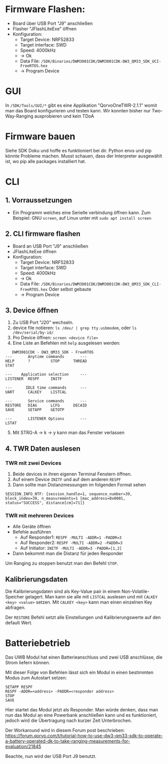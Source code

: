 # Firmware Flashen:
- Board über USB Port "J9" anschließen
- Flasher "JFlashLiteExe" öffnen
- Konfiguration:
	- Target Device: NRF52833
	- Target interface: SWD
	- Speed: 4000kHz
	- -> Ok
	- Data File: `/SDK/Binaries/DWM3001CDK/DWM3001CDK-DW3_QM33_SDK_UCI-FreeRTOS.hex`
	- -> Program Device

# GUI
In `/SDK/Tools/GUI/*` gibt es eine Applikation "QorvoOneTWR-2.1.1" womit man das Board konfigurieren und testen kann. Wir konnten bisher nur Two-Way-Ranging ausprobieren und kein TDoA

# Firmware bauen
Siehe SDK Doku und hoffe es funktioniert bei dir. Python envs und pip könnte Probleme machen. Musst schauen, dass der Interpreter ausgewählt ist, wo pip alle packages installiert hat. 

# CLI
## 1. Vorraussetzungen
- Ein Programm welches eine Serielle verbindung öffnen kann.
  Zum Beispiel: GNU `screen`, auf Linux unter mit `sudo apt install screen`

## 2. CLI firmware flashen
- Board an USB Port "J9" anschließen
- JFlashLiteExe öffnen
- Konfiguration:
	- Target Device: NRF52833
	- Target interface: SWD
	- Speed: 4000kHz
	- -> Ok
	- Data File: `/SDK/Binaries/DWM3001CDK/DWM3001CDK-DW3_QM33_SDK_CLI-FreeRTOS.hex`
	  Oder selbst gebaute
	- -> Program Device

## 3. Device öffnen
1. Zu USB Port "J20" wechseln.
2. device file notieren: `ls /dev/ | grep tty.usbmodem`, oder `ls /dev/serial/by-id/`
3. Pro Device öffnen: `screen <device file>`
4. Eine Liste an Befehlen mit `help` ausgelesen werden:
```
   DWM3001CDK - DW3_QM33_SDK - FreeRTOS
---       Anytime commands       ---
HELP      ?         STOP      THREAD
STAT

---    Application selection     ---
LISTENER  RESPF     INITF

---      IDLE time commands      ---
UART      CALKEY    LISTCAL

---       Service commands       ---
RESTORE   DIAG      LCFG      DECAID
SAVE      SETAPP    GETOTP

---       LISTENER Options       ---
LSTAT
```
5. Mit STRG-A -> k -> y kann man das Fenster verlassen
## 4. TWR Daten auslesen
### TWR mit zwei Devices
1. Beide devices in ihren eigenen Terminal Fenstern öffnen.
2. Auf einem Device `INITF` und auf dem anderen `RESPF`
3. Dann sollte man Distanzmessungen im folgenden Format sehen 
```
SESSION_INFO_NTF: {session_handle=1, sequence_number=39, block_index=39, n_measurements=1 [mac_address=0x0001, status="SUCCESS", distance[cm]=71]}
```
   
### TWR mit mehreren Devices
- Alle Geräte öffnen
- Befehle ausführen
	- Auf Responder1: `RESPF -MULTI -ADDR=1 -PADDR=3`
	- Auf Responder2: `RESPF -MULTI -ADDR=2 -PADDR=3`
	- Auf Initiator: `INITF -MULTI -ADDR=3 -PADDR=[1,2]`
- Dann bekommt man die Distanz für jeden Responder

Um Ranging zu stoppen benutzt man den Befehl `STOP`.
## Kalibrierungsdaten
Die Kalibrierungsdaten sind als Key-Value pair in einem Non-Volatile-Speicher gelagert. 
Man kann sie alle mit `LISTCAL` auslesen und mit `CALKEY <key> <value>` setzen. Mit `CALKEY <key>` kann man einen einzelnen Key abfragen.

Der `RESTORE` Befehl setzt alle Einstellungen und Kalibrierungswerte auf den default Wert.

# Batteriebetrieb
Das UWB Modul hat einen Batterieanschluss und zwei USB anschlüsse, die Strom liefern können.

Mit dieser Folge von Befehlen lässt sich ein Modul in einen bestimmten Modus zum Autostart setzen:
```
SETAPP RESPF
RESPF -ADDR=<address> -PADDR=<responder address>
STOP
SAVE
``` 

Hier startet das Modul jetzt als Responder. Man würde denken, dass man nun das Modul an eine Powerbank anschließen kann und es funktioniert, jedoch wird die Übertragung nach kurzer Zeit Unterbrochen. 

Der Workaround wird in diesem Forum post beschrieben: https://forum.qorvo.com/t/tutorial-how-to-use-dw3-qm33-sdk-to-operate-a-battery-operated-dk-to-take-ranging-measurements-for-evaluation/21845

Beachte, nun wird der USB Port J9 benutzt.